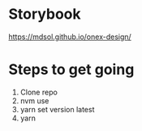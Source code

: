 # Storybook

https://mdsol.github.io/onex-design/

# Steps to get going

1. Clone repo
2. nvm use
3. yarn set version latest
4. yarn
